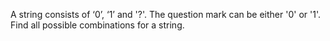 A string consists of ‘0’, ‘1’ and '?'. The question mark can be either '0' or '1'. Find all possible combinations for a string.